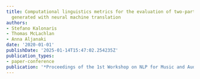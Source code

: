 ```yaml
---
title: Computational linguistics metrics for the evaluation of two-part counterpoint
  generated with neural machine translation
authors:
- Stefano Kalonaris
- Thomas McLachlan
- Anna Aljanaki
date: '2020-01-01'
publishDate: '2025-01-14T15:47:02.254235Z'
publication_types:
- paper-conference
publication: '*Proceedings of the 1st Workshop on NLP for Music and Audio (NLP4MusA)*'
---
```

